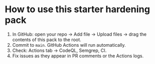 # How to use this starter hardening pack

1) In GitHub: open your repo → Add file → Upload files → drag the contents of this pack to the root.
2) Commit to `main`. GitHub Actions will run automatically.
3) Check: Actions tab → CodeQL, Semgrep, CI.
4) Fix issues as they appear in PR comments or the Actions logs.
